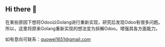 ## Hi there 👋

在某些原因下想将Odoo以Golang进行重新实现，研究后发现Odoo有很多问题。所以，这里将原来Golang重新实现的想法变为拆解Odoo。增强其各方面能力。

如有意向可联系：guowei1651@gmail.com


<!--

**Here are some ideas to get you started:**

🙋‍♀️ A short introduction - what is your organization all about?
🌈 Contribution guidelines - how can the community get involved?
👩‍💻 Useful resources - where can the community find your docs? Is there anything else the community should know?
🍿 Fun facts - what does your team eat for breakfast?
🧙 Remember, you can do mighty things with the power of [Markdown](https://docs.github.com/github/writing-on-github/getting-started-with-writing-and-formatting-on-github/basic-writing-and-formatting-syntax)
-->
